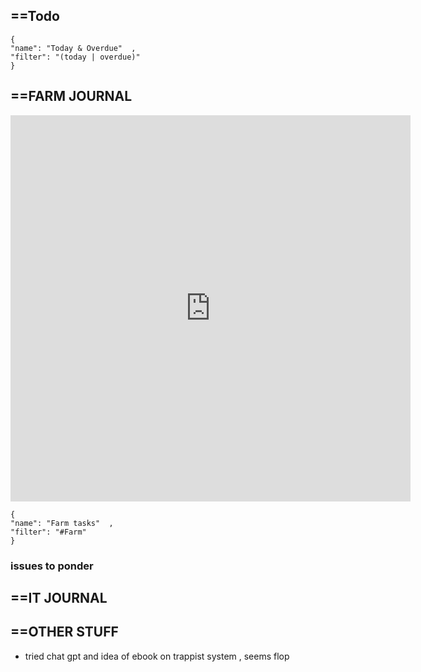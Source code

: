 

## ==Todo

```todoist  
{  
"name": "Today & Overdue"  ,
"filter": "(today | overdue)"  
}  
```


## ==FARM JOURNAL
<iframe src="https://docs.google.com/forms/d/e/1FAIpQLSd5ZjW0epJq2WpWzDbZ5SQcTJQTfUyeAEYvfMP9xvcSL4TNHA/viewform?embedded=true" width="640" height="618" frameborder="0" marginheight="0" marginwidth="0">Loading…</iframe>


```todoist  
{  
"name": "Farm tasks"  ,
"filter": "#Farm"  
}  
```


 ### issues to ponder



## ==IT JOURNAL 


## ==OTHER STUFF

- tried chat gpt and idea of ebook on trappist system , seems flop